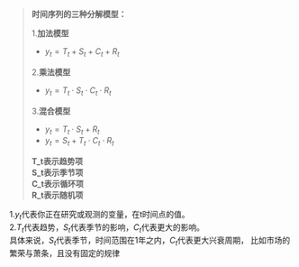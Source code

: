 >**时间序列的三种分解模型：**  
>
>1.**加法模型**  
>    *  $y_t = T_t + S_t + C_t + R_t$  
>
>2.**乘法模型**  
>    *  $y_t = T_t \cdot S_t \cdot C_t \cdot R_t$  
>
>3.**混合模型**  
>    *  $y_t = T_t \cdot S_t + R_t$  
>    *  $y_t = S_t + T_t \cdot C_t \cdot R_t$  
>
>**T_t表示趋势项**  
>**S_t表示季节项**  
>**C_t表示循环项**  
>**R_t表示随机项**

1.$y_t$代表你正在研究或观测的变量，在t时间点的值。  
2.$T_t$代表趋势，$S_t$代表季节的影响，$C_t$代表更大的影响。  
  具体来说，$S_t$代表季节，时间范围在1年之内，$C_t$代表更大兴衰周期，
  比如市场的繁荣与萧条，且没有固定的规律
